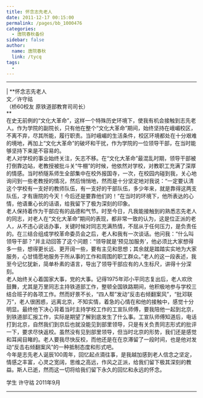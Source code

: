 ```yaml
---
title: 怀念志先老人
date: 2011-12-17 00:15:00
permalink: /pages/bb_1000476
categories: 
  - 唐院春秋备份
sidebar: false
author: 
  name: 唐院春秋
  link: /tycq
tags: 
  - 
---
```


* * *

  
|  **怀念志先老人  
文／许守祜  
（桥60校友 原铁道部教育司司长）  
**  
在史无前例的“文化大革命”，这样一个特殊历史环境下，使我有机会接触到志先老人。作为学院的副院长，只有他在整个“文化大革命”期间，始终坚持在峨嵋校区，不离不弃，尽其所能，履行职责。当时峨嵋的生活条件，校区环境都处在十分艰难的境地，再加上“文化大革命”的破坏和干扰，作为学院的一位领导干部，在当时能够坚持下来是不容易的。  
老人对学校的事业始终关注，矢志不移。在“文化大革命”最混乱时期，领导干部被打倒靠边站，老教授被批斗关“牛棚”的时候，他依然对学校，对教职工充满了深厚的情感。当时桥隧系师生全部集中在校外报国寺，一次，在校园内碰到我，关心地询问到一些老教授的情况，然后悄悄地，然而是十分坚定地对我说：“一定要认清这个学校有一支好的教师队伍，有一支好的干部队伍，多少年来，就是靠得这两支队伍，才有唐院的今天！今后还是要靠他们的！”在当时的环境下，他所表达的心情，他语重心长的话语，给我留下了极为深刻的印象。  
老人保持着作为干部应有的品德和气节。时至今日，凡我能接触到的熟悉志先老人的同志，对老人在“文化大革命”期间的表现，都非常一致的认为，这是位正派的老人，从不违心说话办事，关键时候对同志充满热情，不屈从于任何压力，是负责任的。在三结合组成学校革命委员会之后，老人和我有一次谈话。他问我：“什么叫领导干部？”并主动回答了这个问题：“领导就是‘预见加服务’，他必须比大家想得多一些，想得更长远、更开阔一些，要有主见和思想；其余就是踏踏实实地为大家服务，心甘情愿地服务于所从事的工作和周围的职工群众。”老人的这一段表述，我至今记忆犹新，简单朴素的语言，导出了领导干部应有的人生标尺，讲得十分深刻。  
老人始终关心着国家大事，党的大事。记得1975年邓小平同志复出后，老人欢欣鼓舞，尤其是万里同志主持铁道部工作，整顿全国铁路期间，他积极地参与学校三结合班子的各项工作。然而好景不长，“四人帮”发动“反击右倾翻案风”，“批邓联万”，老人很困惑，远离北京，不知实情，着急的心情在和他的接触中，感觉十分明显。最终他下决心背着当时主持学校工作的工宣队师傅，要我陪他一起到北京，到铁道部汇报工作，实际是期望了解到底发生了什么事。工宣队师傅知道后，电话打到北京，自然我们到京后也就没能见到部里领导，只是有关负责同志形式的批评一下，要求尽快返校。虽然没有见到部里领导，但当时北京的形势，我们还是感觉和耳闻目睹的。老人要我尽快反校，而他还是在在京滞留了一段时间，也是他对发动“反击右倾翻案风”的一种抵制态度和形式吧。  
今年是志先老人诞辰100周年，回忆起点滴往事，是我越加感到老人信念之坚定，情感之丰富，心灵之宽阔，思维之高远，作风之正派，给我们留下极其深刻的教益。斯人已逝，然而这一切将给我们留下永久的回忆和永远的怀念。  
  
学生 许守祜 2011年9月  
  
---